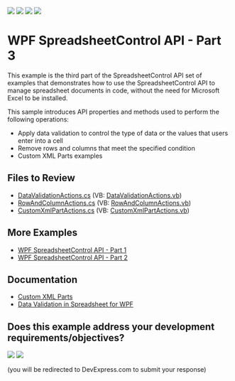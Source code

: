 <!-- default badges list -->
![](https://img.shields.io/endpoint?url=https://codecentral.devexpress.com/api/v1/VersionRange/128612954/19.2.2%2B)
[![](https://img.shields.io/badge/Open_in_DevExpress_Support_Center-FF7200?style=flat-square&logo=DevExpress&logoColor=white)](https://supportcenter.devexpress.com/ticket/details/T289419)
[![](https://img.shields.io/badge/📖_How_to_use_DevExpress_Examples-e9f6fc?style=flat-square)](https://docs.devexpress.com/GeneralInformation/403183)
[![](https://img.shields.io/badge/💬_Leave_Feedback-feecdd?style=flat-square)](#does-this-example-address-your-development-requirementsobjectives)
<!-- default badges end -->

# WPF SpreadsheetControl API - Part 3

This example is the third part of the SpreadsheetControl API set of examples that demonstrates how to use the SpreadsheetControl API to manage spreadsheet documents in code, without the need for Microsoft Excel to be installed.

This sample introduces API properties and methods used to perform the following operations:

* Apply data validation to control the type of data or the values that users enter into a cell
* Remove rows and columns that meet the specified condition
* Custom XML Parts examples

## Files to Review

* [DataValidationActions.cs](./CS/SpreadsheetControl_WPF_API_Part03/CodeExamples/DataValidationActions.cs) (VB: [DataValidationActions.vb](./VB/SpreadsheetControl_WPF_API_Part03/CodeExamples/DataValidationActions.vb))
* [RowAndColumnActions.cs](./CS/SpreadsheetControl_WPF_API_Part03/CodeExamples/RowAndColumnActions.cs) (VB: [RowAndColumnActions.vb](./VB/SpreadsheetControl_WPF_API_Part03/CodeExamples/RowAndColumnActions.vb))
* [CustomXmlPartActions.cs](./CS/SpreadsheetControl_WPF_API_Part03/CodeExamples/CustomXmlPartActions.cs) (VB: [CustomXmlPartActions.vb](./VB/SpreadsheetControl_WPF_API_Part03/CodeExamples/CustomXmlPartActions.vb))

## More Examples

* [WPF SpreadsheetControl API - Part 1](https://github.com/DevExpress-Examples/wpf-spreadsheetcontrol-api-part-1)
* [WPF SpreadsheetControl API - Part 2](https://github.com/DevExpress-Examples/wpf-spreadsheetcontrol-api-part-2)

## Documentation

* [Custom XML Parts](https://docs.devexpress.com/WPF/16174/controls-and-libraries/spreadsheet/spreadsheet-document/workbook#custom-xml-parts)
* [Data Validation in Spreadsheet for WPF](https://docs.devexpress.com/WPF/114670/controls-and-libraries/spreadsheet/data-validation)
<!-- feedback -->
## Does this example address your development requirements/objectives?

[<img src="https://www.devexpress.com/support/examples/i/yes-button.svg"/>](https://www.devexpress.com/support/examples/survey.xml?utm_source=github&utm_campaign=wpf-spreadsheetcontrol-api-part-3&~~~was_helpful=yes) [<img src="https://www.devexpress.com/support/examples/i/no-button.svg"/>](https://www.devexpress.com/support/examples/survey.xml?utm_source=github&utm_campaign=wpf-spreadsheetcontrol-api-part-3&~~~was_helpful=no)

(you will be redirected to DevExpress.com to submit your response)
<!-- feedback end -->
